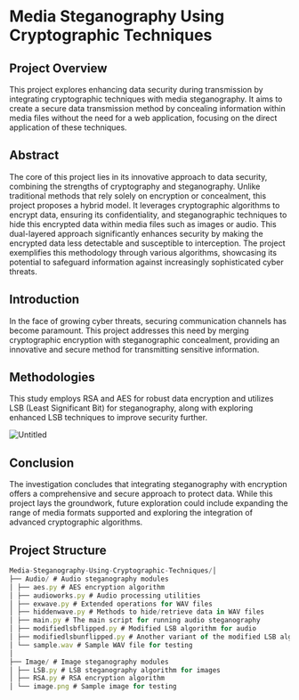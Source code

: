 # Media Steganography Using Cryptographic Techniques

## **Project Overview**

This project explores enhancing data security during transmission by integrating cryptographic techniques with media steganography. It aims to create a secure data transmission method by concealing information within media files without the need for a web application, focusing on the direct application of these techniques.

## **Abstract**

The core of this project lies in its innovative approach to data security, combining the strengths of cryptography and steganography. Unlike traditional methods that rely solely on encryption or concealment, this project proposes a hybrid model. It leverages cryptographic algorithms to encrypt data, ensuring its confidentiality, and steganographic techniques to hide this encrypted data within media files such as images or audio. This dual-layered approach significantly enhances security by making the encrypted data less detectable and susceptible to interception. The project exemplifies this methodology through various algorithms, showcasing its potential to safeguard information against increasingly sophisticated cyber threats.

## **Introduction**

In the face of growing cyber threats, securing communication channels has become paramount. This project addresses this need by merging cryptographic encryption with steganographic concealment, providing an innovative and secure method for transmitting sensitive information.

## **Methodologies**

This study employs RSA and AES for robust data encryption and utilizes LSB (Least Significant Bit) for steganography, along with exploring enhanced LSB techniques to improve security further.

![Untitled](Media%20Steganography%20Using%20Cryptographic%20Techniques%20c6a17dc6d6ab41679a7c38a1b044928b/Untitled.png)

## **Conclusion**

The investigation concludes that integrating steganography with encryption offers a comprehensive and secure approach to protect data. While this project lays the groundwork, future exploration could include expanding the range of media formats supported and exploring the integration of advanced cryptographic algorithms.

## Project Structure

```jsx
Media-Steganography-Using-Cryptographic-Techniques/│
├── Audio/ # Audio steganography modules
│ ├── aes.py # AES encryption algorithm
│ ├── audioworks.py # Audio processing utilities
│ ├── exwave.py # Extended operations for WAV files
│ ├── hiddenwave.py # Methods to hide/retrieve data in WAV files
│ ├── main.py # The main script for running audio steganography
│ ├── modifiedlsbflipped.py # Modified LSB algorithm for audio
│ ├── modifiedlsbunflipped.py # Another variant of the modified LSB algorithm
│ └── sample.wav # Sample WAV file for testing
│
├── Image/ # Image steganography modules
│ ├── LSB.py # LSB steganography algorithm for images
│ ├── RSA.py # RSA encryption algorithm
│ └── image.png # Sample image for testing
```
